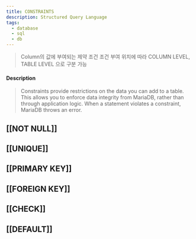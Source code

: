 ```yaml
---
title: CONSTRAINTS
description: Structured Query Language
tags:
  - database
  - sql
  - db
---
```

> Column의 값에 부여되는 제약 조건
> 조건 부여 위치에 따라 COLUMN LEVEL, TABLE LEVEL 으로 구분 가능  

#### Description
>Constraints provide restrictions on the data you can add to a table. This allows you to enforce data integrity from MariaDB, rather than through application logic. When a statement violates a constraint, MariaDB throws an error. 



## [[NOT NULL]]

## [[UNIQUE]]

## [[PRIMARY KEY]]

## [[FOREIGN KEY]]

## [[CHECK]]

## [[DEFAULT]]
